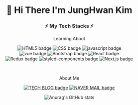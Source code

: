 <div align='center'>

# 👋 Hi There I'm JungHwan Kim
  
</div>

<h3 align= "center"> ⚡️ My Tech Stacks ⚡️ </h3>

<p align= "center"> Learning About </p>

<div align= "center"> 
  
![HTML5 badge](http://img.shields.io/badge/HTML-E34F26?style=flat-square&logo=HTML5&logoColor=white)
![CSS badge](http://img.shields.io/badge/CSS-1572B6?style=flat-square&logo=css3&logoColor=white)
![javascript badge](http://img.shields.io/badge/JAVASCRIPT-F7DF1E?style=flat-square&logo=javaScript&logoColor=white)
    <br>
![vue badge](http://img.shields.io/badge/Vue.js-4FC08D?style=flat-square&logo=Vue.js&logoColor=white)
![Bootstrap badge](http://img.shields.io/badge/Bootstrap-7952B3?style=flat-square&logo=Bootstrap&logoColor=white)
![React badge](http://img.shields.io/badge/React-61DAFB?style=flat-square&logo=React&logoColor=white)
    <br>
![Redux badge](http://img.shields.io/badge/Redux-764ABC?style=flat-square&logo=Redux&logoColor=white)
![styled-components badge](http://img.shields.io/badge/styledcomponents-DB7093?style=flat-square&logo=styled-components&logoColor=white)
![Next.js badge](http://img.shields.io/badge/Next.js-000000?style=flat-square&logo=Next.js&logoColor=white)

  
  
</div>

<br>


<p align= "center"> About Me </p>

<div align= "center"> 
  
[![TECH BLOG badge](http://img.shields.io/badge/TECH%20BLOG-00B336?style=flat-square&logo=Vimeo&logoColor=white&link=https://velog.io/@padd60/)](https://velog.io/@padd60)
[![NAVER MAIL badge](http://img.shields.io/badge/MAIL-03C75A?style=flat-square&logo=Naver&logoColor=white&link=mailto:padd60@naver.com/)](mailto:padd60@naver.com)

</div>


<div align='center'>
  
![Anurag's GitHub stats](https://github-readme-stats.vercel.app/api?username=padd60&theme=radical&show_icons=true)
  
</div>
